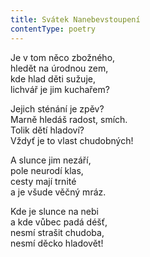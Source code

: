```yaml
---
title: Svátek Nanebevstoupení
contentType: poetry
---
```


<section>

Je v tom něco zbožného,  
hledět na úrodnou zem,  
kde hlad děti sužuje,  
lichvář je jim kuchařem?

Jejich sténání je zpěv?  
Marně hledáš radost, smích.  
Tolik dětí hladoví?  
Vždyť je to vlast chudobných!

A slunce jim nezáří,  
pole neurodí klas,  
cesty mají trnité  
a je všude věčný mráz.

Kde je slunce na nebi  
a kde vůbec padá déšť,  
nesmí strašit chudoba,  
nesmí děcko hladovět!

</section>
